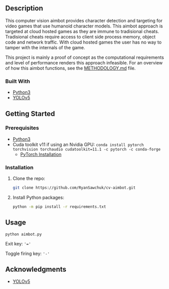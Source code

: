 ## Description

This computer vision aimbot provides character detection and targeting for video games that use humanoid character models. This aimbot approach is targeted at cloud hosted games as they are immune to tradisional cheats. Tradisional cheats require access to client side process memory, object code and network traffic. With cloud hosted games the user has no way to tamper with the internals of the game. 

This project is mainly a proof of concept as the computational requirements and level of performance renders this approach infeasible. 
For an overview of how this aimbot functions, see the [METHODOLOGY.md](https://github.com/RyanSawchuk/cv-aimbot/blob/main/METHODOLOGY.md) file.

### Built With

* [Python3](https://www.anaconda.com/products/individual)
* [YOLOv5](https://pytorch.org/hub/ultralytics_yolov5/)


## Getting Started

### Prerequisites

* [Python3](https://www.anaconda.com/products/individual)
* Cuda toolkit v11 if using an Nvidia GPU: 
```conda install pytorch torchvision torchaudio cudatoolkit=11.1 -c pytorch -c conda-forge```
  * [PyTorch Installation](https://pytorch.org/get-started/locally/)


### Installation

1. Clone the repo: 
   ```sh
   git clone https://github.com/RyanSawchuk/cv-aimbot.git
   ```
2. Install Python packages: 
   ```sh
   python -m pip install -r requirements.txt
   ```


## Usage

```python3
python aimbot.py
```


Exit key: ```'='```


Toggle firing key: ```'-'```

## Acknowledgments

* [YOLOv5](https://pytorch.org/hub/ultralytics_yolov5/)

